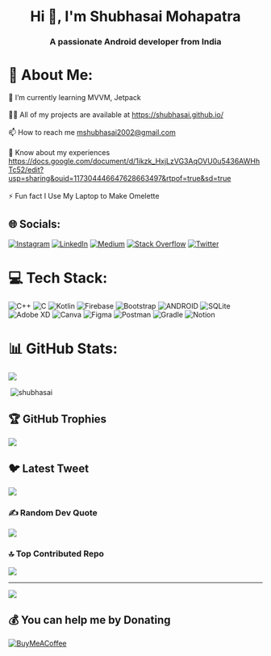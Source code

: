 <h1 align="center">Hi 👋, I'm Shubhasai Mohapatra</h1>
<h3 align="center">A passionate Android developer from India</h3>

# 💫 About Me:
🌱 I’m currently learning MVVM, Jetpack<br><br>👨‍💻 All of my projects are available at https://shubhasai.github.io/<br><br>📫 How to reach me mshubhasai2002@gmail.com<br><br>📄 Know about my experiences https://docs.google.com/document/d/1ikzk_HxjLzVG3AqOVU0u5436AWHhTc52/edit?usp=sharing&ouid=117304446647628663497&rtpof=true&sd=true<br><br>⚡ Fun fact I Use My Laptop to Make Omelette


## 🌐 Socials:
[![Instagram](https://img.shields.io/badge/Instagram-%23E4405F.svg?logo=Instagram&logoColor=white)](https://instagram.com/m_shubhasai) [![LinkedIn](https://img.shields.io/badge/LinkedIn-%230077B5.svg?logo=linkedin&logoColor=white)](https://linkedin.com/in/shubhasai-mohapatra) [![Medium](https://img.shields.io/badge/Medium-12100E?logo=medium&logoColor=white)](https://medium.com/@@mshubhasai2002) [![Stack Overflow](https://img.shields.io/badge/-Stackoverflow-FE7A16?logo=stack-overflow&logoColor=white)](https://stackoverflow.com/users/shubhasai-mohapatra) [![Twitter](https://img.shields.io/badge/Twitter-%231DA1F2.svg?logo=Twitter&logoColor=white)](https://twitter.com/m_shubhasai) 

# 💻 Tech Stack:
![C++](https://img.shields.io/badge/c++-%2300599C.svg?style=for-the-badge&logo=c%2B%2B&logoColor=white) ![C](https://img.shields.io/badge/c-%2300599C.svg?style=for-the-badge&logo=c&logoColor=white) ![Kotlin](https://img.shields.io/badge/kotlin-%230095D5.svg?style=for-the-badge&logo=kotlin&logoColor=white) ![Firebase](https://img.shields.io/badge/firebase-%23039BE5.svg?style=for-the-badge&logo=firebase) ![Bootstrap](https://img.shields.io/badge/bootstrap-%23563D7C.svg?style=for-the-badge&logo=bootstrap&logoColor=white) ![ANDROID](https://img.shields.io/badge/android-%2320232a.svg?style=for-the-badge&logo=android&logoColor=%a4c639) ![SQLite](https://img.shields.io/badge/sqlite-%2307405e.svg?style=for-the-badge&logo=sqlite&logoColor=white) ![Adobe XD](https://img.shields.io/badge/Adobe%20XD-470137?style=for-the-badge&logo=Adobe%20XD&logoColor=#FF61F6) ![Canva](https://img.shields.io/badge/Canva-%2300C4CC.svg?style=for-the-badge&logo=Canva&logoColor=white) 	![Figma](https://img.shields.io/badge/figma-%23F24E1E.svg?style=for-the-badge&logo=figma&logoColor=white) ![Postman](https://img.shields.io/badge/Postman-FF6C37?style=for-the-badge&logo=postman&logoColor=white) ![Gradle](https://img.shields.io/badge/Gradle-02303A.svg?style=for-the-badge&logo=Gradle&logoColor=white) ![Notion](https://img.shields.io/badge/Notion-%23000000.svg?style=for-the-badge&logo=notion&logoColor=white)
# 📊 GitHub Stats:
![](https://github-readme-streak-stats.herokuapp.com/?user=shubhasai&theme=dark&hide_border=false)<br/>

<p>&nbsp;<img align="center" src="https://github-readme-stats.vercel.app/api?username=shubhasai&show_icons=true&locale=en" alt="shubhasai" /></p>

## 🏆 GitHub Trophies
![](https://github-profile-trophy.vercel.app/?username=shubhasai&theme=radical&no-frame=false&no-bg=true&margin-w=4)

## 🐦 Latest Tweet
[![](https://gtce.itsvg.in/api?username=m_shubhasai)](https://github.com/VishwaGauravIn/github-twitter-card-embed)

### ✍️ Random Dev Quote
![](https://quotes-github-readme.vercel.app/api?type=horizontal&theme=radical)

### 🔝 Top Contributed Repo
![](https://github-contributor-stats.vercel.app/api?username=shubhasai&limit=5&theme=dark&combine_all_yearly_contributions=true)

---
[![](https://visitcount.itsvg.in/api?id=shubhasai&icon=1&color=1)](https://visitcount.itsvg.in)

  ## 💰 You can help me by Donating
  [![BuyMeACoffee](https://img.shields.io/badge/Buy%20Me%20a%20Coffee-ffdd00?style=for-the-badge&logo=buy-me-a-coffee&logoColor=black)](https://www.buymeacoffee.com/shubhasai) 

  
<!-- Proudly created with GPRM ( https://gprm.itsvg.in ) -->



